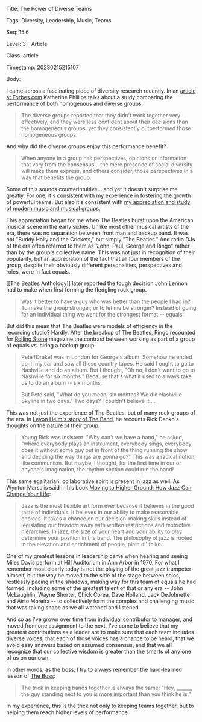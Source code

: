 Title:  The Power of Diverse Teams

Tags:   Diversity, Leadership, Music, Teams

Seq:    15.6

Level:  3 - Article

Class:  article

Timestamp: 20230215215107

Body:

I came across a fascinating piece of diversity research recently. In an [article at Forbes.com][phillips] Katherine Phillips talks about a study comparing the performance of both homogenous and diverse groups. 

> The diverse groups reported that they didn't work together very effectively, and they were less confident about their decisions than the homogeneous groups, yet they consistently outperformed those homogeneous groups.

And why did the diverse groups enjoy this performance benefit?

> When anyone in a group has perspectives, opinions or information that vary from the consensus... the mere presence of social diversity will make them express, and others consider, those perspectives in a way that benefits the group.

Some of this sounds counterintuitive... and yet it doesn't surprise me greatly. For one, it's consistent with my  experience in fostering the growth of powerful teams. But also it's consistent with [my appreciation and study of modern music and musical groups][reason]. 

This appreciation began for me when The Beatles burst upon the American musical scene in the early sixties. Unlike most other musical artists of the era, there was no separation between front man and backup band. It was not "Buddy Holly and the Crickets," but simply "The Beatles." And radio DJs of the era often referred to them as "John, Paul, George and Ringo" rather than by the group's collective name. This was not just in recognition of their popularity, but an appreciation of the fact that all four members of the group, despite their obviously different personalities, perspectives and roles, were in fact equals. 

[[The Beatles Anthology]] later reported the tough decision John Lennon had to make when first forming the fledgling rock group.

> Was it better to have a guy who was better than the people I had in? To make the group stronger, or to let me be stronger? Instead of going for an individual thing we went for the strongest format -- equals.

But did this mean that The Beatles were models of efficiency in the recording studio? Hardly. After the breakup of The Beatles, Ringo recounted for [Rolling Stone](https://www.rollingstone.com) magazine the contrast between working as part of a group of equals vs. hiring a backup group.

> Pete [Drake] was in London for George's album. Somehow he ended up in my car and saw all these country tapes. He said I ought to go to Nashville and do an album. But I thought, "Oh no, I don't want to go to Nashville for six months." Because that's what it used to always take us to do an album -- six months. 
>
> But Pete said, "What do you mean, six months? We did Nashville Skyline in two days." Two days? I couldn't believe it.... 

This was not just the experience of The Beatles, but of many rock groups of the era. In [Levon Helm's story of The Band](https://amzn.to/3xpSQv3), he recounts Rick Danko's thoughts on the nature of their group.

> Young Rick was insistent. "Why can't we have a band," he asked, "where everybody plays an instrument, everybody sings, everybody does it without some guy out in front of the thing running the show and deciding the way things are gonna go?" This was a radical notion, like communism. But maybe, I thought, for the first time in our or anyone's imagination, the rhythm section could run the band!

This same egalitarian, collaborative spirit is present in jazz as well. As Wynton Marsalis said in his book [Moving to Higher Ground: How Jazz Can Change Your Life][marsalis]:

> Jazz is the most flexible art form ever because it believes in the good taste of individuals. It believes in our ability to make reasonable choices. It takes a chance on our decision-making skills instead of legislating our freedom away with written restrictions and restrictive hierarchies. In jazz, the size of your heart and your ability to play determine your position in the band. The philosophy of jazz is rooted in the elevation and enrichment of people, plain ol' folks.

One of my greatest lessons in leadership came when hearing and seeing Miles Davis perform at Hill Auditorium in Ann Arbor in 1970. For what I remember most clearly today is not the playing of the great jazz trumpeter himself, but the way he moved to the side of the stage between solos, restlessly pacing in the shadows, making way for this team of equals he had formed, including some of the greatest talent of that or any era -- John McLaughlin, Wayne Shorter, Chick Corea, Dave Holland, Jack DeJohnette and Airto Moreira -- to collectively form the complex and challenging music that was taking shape as we all watched and listened. 

And so as I've grown over time from individual contributor to manager, and moved from one assignment to the next, I've come to believe that my greatest contributions as a leader are to make sure that each team includes diverse voices, that each of those voices has a chance to be heard, that we avoid easy answers based on assumed consensus, and that we all recognize that our collective wisdom is greater than the smarts of any one of us on our own. 

In other words, as the boss, I try to always remember the hard-learned lesson of [The Boss][theboss]:

> The trick in keeping bands together is always the same: "Hey, ______, the guy standing next to you is more important than you think he is."

In my experience, this is the trick not only to keeping teams together, but to helping them reach higher levels of performance. 

[phillips]: http://www.forbes.com/2009/06/02/diversity-collaboration-teams-leadership-managing-creativity.html
[reason]:   http://www.reasontorock.com/
[beatles]:  ../wisdom/equals.html
[ringo]:    ../wisdom/what-do-you-mean-six-months.html
[stone]:    http://www.rollingstone.com
[helm]:     ../wisdom/the-rhythm-section-could-run-the-band.html
[marsalis]: https://amzn.to/3YCp1U4
[trick]:    ../wisdom/the-trick-in-keeping-bands-together.html
[theboss]:  http://en.wikipedia.org/wiki/Bruce_Springsteen

